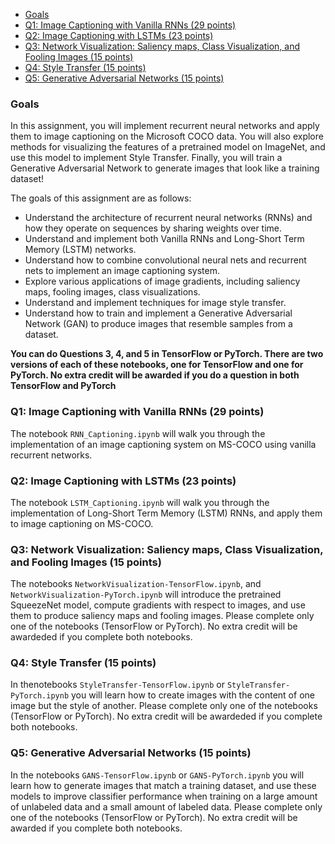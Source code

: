 - [Goals](#goals)
- [Q1: Image Captioning with Vanilla RNNs (29 points)](#q1-image-captioning-with-vanilla-rnns-29-points)
- [Q2: Image Captioning with LSTMs (23 points)](#q2-image-captioning-with-lstms-23-points)
- [Q3: Network Visualization: Saliency maps, Class Visualization, and Fooling Images (15 points)](#q3-network-visualization-saliency-maps-class-visualization-and-fooling-images-15-points)
- [Q4: Style Transfer (15 points)](#q4-style-transfer-15-points)
- [Q5: Generative Adversarial Networks (15 points)](#q5-generative-adversarial-networks-15-points)

### Goals

In this assignment, you will implement recurrent neural networks and apply them to image captioning on the Microsoft COCO data. You will also explore methods for visualizing the features of a pretrained model on ImageNet, and use this model to implement Style Transfer. Finally, you will train a Generative Adversarial Network to generate images that look like a training dataset!

The goals of this assignment are as follows:

- Understand the architecture of recurrent neural networks (RNNs) and how they operate on sequences by sharing weights over time.
- Understand and implement both Vanilla RNNs and Long-Short Term Memory (LSTM) networks.
- Understand how to combine convolutional neural nets and recurrent nets to implement an image captioning system.
- Explore various applications of image gradients, including saliency maps, fooling images, class visualizations.
- Understand and implement techniques for image style transfer.
- Understand how to train and implement a Generative Adversarial Network (GAN) to produce images that resemble samples from a dataset.

**You can do Questions 3, 4, and 5 in TensorFlow or PyTorch. There are two versions of each of these notebooks, one for TensorFlow and one for PyTorch. No extra credit will be awarded if you do a question in both TensorFlow and PyTorch**

### Q1: Image Captioning with Vanilla RNNs (29 points)

The notebook `RNN_Captioning.ipynb` will walk you through the implementation of an image captioning system on MS-COCO using vanilla recurrent networks.

### Q2: Image Captioning with LSTMs (23 points)

The notebook `LSTM_Captioning.ipynb` will walk you through the implementation of Long-Short Term Memory (LSTM) RNNs, and apply them to image captioning on MS-COCO.

### Q3: Network Visualization: Saliency maps, Class Visualization, and Fooling Images (15 points)

The notebooks `NetworkVisualization-TensorFlow.ipynb`, and `NetworkVisualization-PyTorch.ipynb` will introduce the pretrained SqueezeNet model, compute gradients with respect to images, and use them to produce saliency maps and fooling images. Please complete only one of the notebooks (TensorFlow or PyTorch). No extra credit will be awardeded if you complete both notebooks.

### Q4: Style Transfer (15 points)

In thenotebooks `StyleTransfer-TensorFlow.ipynb` or `StyleTransfer-PyTorch.ipynb` you will learn how to create images with the content of one image but the style of another. Please complete only one of the notebooks (TensorFlow or PyTorch). No extra credit will be awardeded if you complete both notebooks.

### Q5: Generative Adversarial Networks (15 points)

In the notebooks `GANS-TensorFlow.ipynb` or `GANS-PyTorch.ipynb` you will learn how to generate images that match a training dataset, and use these models to improve classifier performance when training on a large amount of unlabeled data and a small amount of labeled data. Please complete only one of the notebooks (TensorFlow or PyTorch). No extra credit will be awarded if you complete both notebooks.


